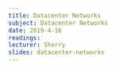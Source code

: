 ```yaml
---
title: Datacenter Networks
subject: Datacenter Networks
date: 2019-4-16
readings: 
lecturer: Sherry
slides: datacenter-networks
---
```

